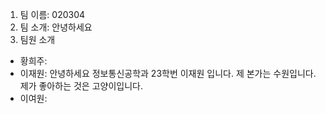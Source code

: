 1. 팀 이름: 020304
2. 팀 소개: 안녕하세요
3. 팀원 소개
- 황희주: 
- 이재원: 안녕하세요 정보통신공학과 23학번 이재원 입니다. 제 본가는 수원입니다. 제가 좋아하는 것은 고양이입니다.
- 이여원: 